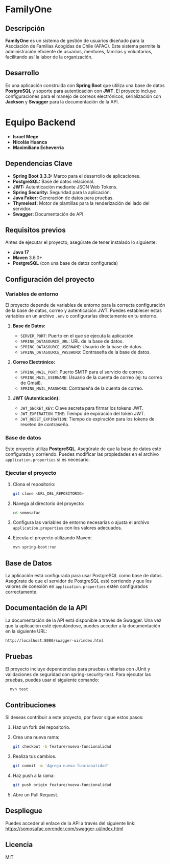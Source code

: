 # FamilyOne

## Descripción
**FamilyOne** es un sistema de gestión de usuarios diseñado para la Asociación de Familias Acogidas de Chile (AFAC). Este sistema permite la administración eficiente de usuarios, mentores, familias y voluntarios, facilitando así la labor de la organización.

## Desarrollo

Es una aplicación construida con **Spring Boot** que utiliza una base de datos **PostgreSQL** y soporte para autenticación con **JWT**. El proyecto incluye configuraciones para el manejo de correos electrónicos, serialización con **Jackson** y **Swagger** para la documentación de la API.

# Equipo Backend

- **Israel Mege** 
- **Nicolás Huanca** 
- **Maximiliano Echeverria** 

## Dependencias Clave

- **Spring Boot 3.3.3:** Marco para el desarrollo de aplicaciones.
- **PostgreSQL:** Base de datos relacional.
- **JWT:** Autenticación mediante JSON Web Tokens.
- **Spring Security:** Seguridad para la aplicación.
- **Java Faker:** Generación de datos para pruebas.
- **Thymeleaf:** Motor de plantillas para la renderización del lado del servidor.
- **Swagger:** Documentación de API.

## Requisitos previos

Antes de ejecutar el proyecto, asegúrate de tener instalado lo siguiente:

- **Java 17**
- **Maven** 3.6.0+
- **PostgreSQL** (con una base de datos configurada)

## Configuración del proyecto

### Variables de entorno

El proyecto depende de variables de entorno para la correcta configuración de la base de datos, correo y autenticación JWT. Puedes establecer estas variables en un archivo `.env` o configurarlas directamente en tu entorno.

1. **Base de Datos:**
    - `SERVER_PORT`: Puerto en el que se ejecuta la aplicación.
    - `SPRING_DATASOURCE_URL`: URL de la base de datos.
    - `SPRING_DATASOURCE_USERNAME`: Usuario de la base de datos.
    - `SPRING_DATASOURCE_PASSWORD`: Contraseña de la base de datos.

2. **Correo Electrónico:**
    - `SPRING_MAIL_PORT`: Puerto SMTP para el servicio de correo.
    - `SPRING_MAIL_USERNAME`: Usuario de la cuenta de correo (ej: tu correo de Gmail).
    - `SPRING_MAIL_PASSWORD`: Contraseña de la cuenta de correo.

3. **JWT (Autenticación):**
    - `JWT_SECRET_KEY`: Clave secreta para firmar los tokens JWT.
    - `JWT_EXPIRATION_TIME`: Tiempo de expiración del token JWT.
    - `JWT_RESET_EXPIRATION`: Tiempo de expiración para los tokens de reseteo de contraseña.

### Base de datos

Este proyecto utiliza **PostgreSQL**. Asegúrate de que la base de datos esté configurada y corriendo. Puedes modificar las propiedades en el archivo `application.properties` si es necesario.

### Ejecutar el proyecto


1. Clona el repositorio:

    ```bash
    git clone <URL_DEL_REPOSITORIO>
    ```

2. Navega al directorio del proyecto:

    ```bash
    cd somosafac
    ```

3. Configura las variables de entorno necesarias o ajusta el archivo `application.properties` con los valores adecuados.

4. Ejecuta el proyecto utilizando Maven:

    ```bash
    mvn spring-boot:run
    ```

## Base de Datos

La aplicación está configurada para usar PostgreSQL como base de datos. Asegúrate de que el servidor de PostgreSQL esté corriendo y que los valores de conexión en `application.properties` estén configurados correctamente.

## Documentación de la API

La documentación de la API está disponible a través de Swagger. Una vez que la aplicación esté ejecutándose, puedes acceder a la documentación en la siguiente URL:

```bash
http://localhost:8080/swagger-ui/index.html
```

## Pruebas

El proyecto incluye dependencias para pruebas unitarias con JUnit y validaciones de seguridad con spring-security-test. Para ejecutar las pruebas, puedes usar el siguiente comando:

  ```bash
    mvn test
  ```

## Contribuciones

Si deseas contribuir a este proyecto, por favor sigue estos pasos:

1. Haz un fork del repositorio.

2. Crea una nueva rama:

    ```bash
    git checkout -b feature/nueva-funcionalidad
    ```

3. Realiza tus cambios.

    ```bash
    git commit -m 'Agrega nueva funcionalidad'
    ```

4. Haz push a la rama:

    ```bash
    git push origin feature/nueva-funcionalidad
    ```

5. Abre un Pull Request.

## Despliegue
Puedes acceder al enlace de la API a través del siguiente link: https://somosafac.onrender.com/swagger-ui/index.html

## Licencia

MIT


